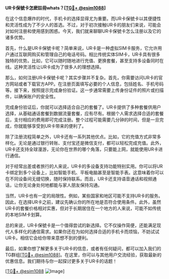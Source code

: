 **UR卡保號卡怎麽註冊whats？[[TG💪+ @esim1088](https://t.me/s/esim1088)]**

在这个信息爆炸的时代，手机卡的选择显得尤为重要。而UR卡保號卡以其便捷性和灵活性成为了不少人的首选。不过，对于初次接触UR卡的朋友们来说，可能会对如何注册和使用感到困惑。今天，我们就来聊聊UR卡保號卡怎么注册以及它的诸多优势。

首先，什么是UR卡保號卡呢？简单来说，UR卡是一种虚拟SIM卡服务，它允许用户通过互联网购买和管理自己的电话号码。相比传统实体SIM卡，UR卡具有很多独特的优势。比如，它可以随时随地进行充值、更换套餐，甚至支持多设备同时在线。这种灵活性让UR卡成为了很多人的理想选择。

那么，如何注册UR卡保號卡呢？其实步骤并不复杂。首先，你需要访问UR卡的官方网站或者下载官方APP。在注册页面填写必要的个人信息，包括姓名、手机号码等。接下来，按照提示完成身份验证。这一步通常需要上传身份证件的照片或扫描件，以确保账户的安全性。

完成身份验证后，你就可以选择适合自己的套餐了。UR卡提供了多种套餐供用户选择，从基础通话套餐到数据流量套餐，应有尽有。根据个人需求选择合适的套餐后，支付相应的费用即可完成注册。整个过程可能需要几分钟的时间，但是一旦完成，你就能够享受到UR卡带来的便利了。

除了注册流程简单之外，UR卡还有一系列其他优点。比如，它的充值方式非常多样化。无论是通过银行转账、支付宝还是微信支付，都可以轻松完成充值。此外，UR卡还支持全球漫游，无论你在世界的哪个角落，只要能上网，就能使用UR卡进行通信。

对于经常出差或者旅行的人来说，UR卡的多设备支持功能特别实用。你可以将UR卡绑定到多个设备上，比如智能手机、平板电脑甚至是智能手表。这意味着你可以在不同设备间无缝切换，随时保持联系。而且，UR卡还支持语音通话和视频通话，让你无论身处何地都能与家人朋友保持沟通。

当然，UR卡也有一定的局限性。例如，某些国家和地区可能不支持UR卡的服务。因此，在选择UR卡之前，建议先确认你的所在地是否符合使用条件。此外，虽然UR卡的套餐价格相对实惠，但对于长期居住在一个地方的人来说，可能不如传统的本地SIM卡划算。

总的来说，UR卡保號卡是一个值得尝试的新选择。它不仅操作简便，还能满足现代人多样化的通信需求。如果你还在为如何选择合适的手机卡而烦恼，不妨试试UR卡。相信它会给你带来意想不到的便利。

最后，如果你想了解更多关于UR卡的信息，或者有任何疑问，都可以加入我们的TG群组[[TG💪+ @esim1088](https://t.me/s/esim1088)]。在这里，你可以与其他用户交流经验，获取最新的优惠信息。我们期待与你一起探讨更多关于UR卡的话题！

[[TG💪+ @esim1088](https://t.me/s/esim1088) ![Image](https://i.postimg.cc/4NQfJmqS/Snipaste-2025-05-13-00-14-12.png)]